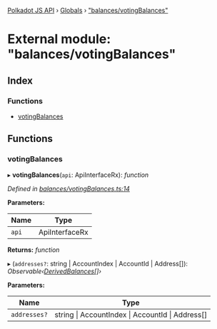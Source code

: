 [Polkadot JS API](../README.md) › [Globals](../globals.md) › ["balances/votingBalances"](_balances_votingbalances_.md)

# External module: "balances/votingBalances"

## Index

### Functions

* [votingBalances](_balances_votingbalances_.md#votingbalances)

## Functions

###  votingBalances

▸ **votingBalances**(`api`: ApiInterfaceRx): *function*

*Defined in [balances/votingBalances.ts:14](https://github.com/polkadot-js/api/blob/e17572d/packages/api-derive/src/balances/votingBalances.ts#L14)*

**Parameters:**

Name | Type |
------ | ------ |
`api` | ApiInterfaceRx |

**Returns:** *function*

▸ (`addresses?`: string | AccountIndex | AccountId | Address[]): *Observable‹[DerivedBalances](../interfaces/_types_.derivedbalances.md)[]›*

**Parameters:**

Name | Type |
------ | ------ |
`addresses?` | string &#124; AccountIndex &#124; AccountId &#124; Address[] |
